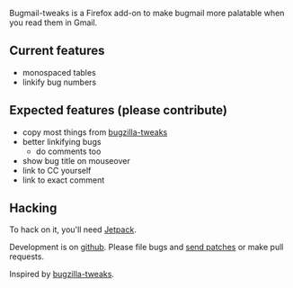 Bugmail-tweaks is a Firefox add-on to make bugmail more palatable when you read them in Gmail.

Current features
---------------------

 - monospaced tables
 - linkify bug numbers


Expected features (please contribute)
----------------------------------------

 - copy most things from [bugzilla-tweaks](https://addons.mozilla.org/en-US/firefox/addon/bugzilla-tweaks/)
 - better linkifying bugs
   - do comments too
 - show bug title on mouseover
 - link to CC yourself
 - link to exact comment



Hacking
---------------------

To hack on it, you'll need [Jetpack](https://jetpack.mozillalabs.com/).

Development is on [github](https://github.com/pbiggar/bugmail-tweaks).
Please file bugs and [send patches](mailto:paul.bggar@gmail.com) or make pull requests.


Inspired by [bugzilla-tweaks](https://addons.mozilla.org/en-US/firefox/addon/bugzilla-tweaks/).
